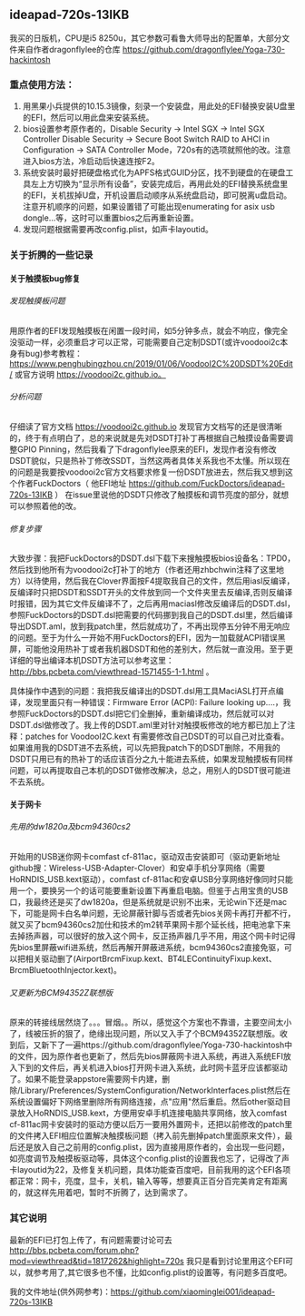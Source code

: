 ##  ideapad-720s-13IKB
我买的日版机，CPU是i5 8250u，其它参数可看鲁大师导出的配置单，大部分文件来自作者dragonflylee的仓库   https://github.com/dragonflylee/Yoga-730-hackintosh

###  重点使用方法：
1. 用黑果小兵提供的10.15.3镜像，刻录一个安装盘，用此处的EFI替换安装U盘里的EFI，然后可以用此盘来安装系统。
2. bios设置参考原作者的，Disable Security -> Intel SGX -> Intel SGX Controller   Disable Security -> Secure Boot  Switch RAID to AHCI in Configuration -> SATA Controller Mode，720s有的选项就照他的改。注意进入bios方法，冷启动后快速连按F2。
3. 系统安装时最好把硬盘格式化为APFS格式GUID分区，找不到硬盘的在硬盘工具左上方切换为“显示所有设备”，安装完成后，再用此处的EFI替换系统盘里的EFI，关机拔掉U盘，开机设置启动顺序从系统盘启动，即可脱离u盘启动。注意开机顺序的问题，如果设置错了可能出现enumerating for asix usb dongle...等，这时可以重置bios之后再重新设置。
4. 发现问题根据需要再改config.plist，如声卡layoutid。




### 关于折腾的一些记录
#### 关于触摸板bug修复
######  发现触摸板问题
用原作者的EFI发现触摸板在闲置一段时间，如5分钟多点，就会不响应，像完全没驱动一样，必须重启才可以正常，可能需要自己定制DSDT(或许voodooi2c本身有bug)参考教程：https://www.penghubingzhou.cn/2019/01/06/VoodooI2C%20DSDT%20Edit/ 或官方说明  https://voodooi2c.github.io。

######  分析问题
仔细读了官方文档 https://voodooi2c.github.io 发现官方文档写的还是很清晰的，终于有点明白了，总的来说就是先对DSDT打补丁再根据自己触摸设备需要调整GPIO Pinning，然后我看了下dragonflylee原来的EFI，发现作者没有修改DSDT貌似，只是热补丁修改SSDT，当然这两者具体关系我也不太懂。所以现在的问题是我要按voodooi2c官方文档要求修复一份DSDT放进去，然后我又想到这个作者FuckDoctors（ 他EFI地址 https://github.com/FuckDoctors/ideapad-720s-13IKB ） 在issue里说他的DSDT只修改了触摸板和调节亮度的部分，就想可以参照着他的改。

###### 修复步骤
大致步骤：我把FuckDoctors的DSDT.dsl下载下来搜触摸板bios设备名：TPD0，然后找到他所有为voodooi2c打补丁的地方（作者还用zhbchwin注释了这里地方）以待使用，然后我在Clover界面按F4提取我自己的文件，然后用iasl反编译，反编译时只把DSDT和SSDT开头的文件放到同一个文件夹里去反编译,否则反编译时报错，因为其它文件反编译不了，之后再用maciasl修改反编译后的DSDT.dsl，参照FuckDoctors的DSDT.dsl把需要的代码挪到我自己的DSDT.dsl里，然后编译导出DSDT.aml，放到我patch里，然后就成功了，不再出现停五分钟不用无响应的问题。至于为什么一开始不用FuckDoctors的EFI，因为一加载就ACPI错误黑屏，可能他没用热补丁或者我机器DSDT和他的差别大，然后就一直没用。至于更详细的导出编译本机DSDT方法可以参考这里：http://bbs.pcbeta.com/viewthread-1571455-1-1.html  。

具体操作中遇到的问题：我把我反编译出的DSDT.dsl用工具MaciASL打开点编译，发现里面只有一种错误：Firmware Error (ACPI): Failure looking up....，我参照FuckDoctors的DSDT.dsl把它们全删掉，重新编译成功，然后就可以对DSDT.dsl做修改了。我上传的DSDT.aml里对针对触摸板修改的地方都已加上了注释：patches for VoodooI2C.kext 有需要修改自己DSDT的可以自己对比查看。 如果谁用我的DSDT进不去系统，可以先把我patch下的DSDT删除，不用我的DSDT只用已有的热补丁的话应该百分之九十能进去系统，如果发现触摸板有同样问题，可以再提取自己本机的DSDT做修改解决，总之，用别人的DSDT很可能进不去系统。


#### 关于网卡
######  先用的dw1820a及bcm94360cs2
开始用的USB迷你网卡comfast cf-811ac，驱动双击安装即可（驱动更新地址github搜：Wireless-USB-Adapter-Clover）和安卓手机分享网络（需要HoRNDIS_USB.kext驱动），comfast cf-811ac和安卓USB分享网络好像同时只能用一个，要换另一个的话可能要重新设置下再重启电脑。但鉴于占用宝贵的USB口，我最终还是买了dw1820a，但是系统就是识别不出来，无论win下还是mac下，可能是网卡白名单问题，无论屏蔽针脚与否或者先bios关网卡再打开都不行，就又买了bcm94360cs2加仕和技术的m2转苹果网卡那个延长线，把电池拿下来去掉扬声器，可以很好的放入这个网卡，反正扬声器几乎不用，用这个网卡时记得先bios里屏蔽wifi进系统，然后再解开屏蔽进系统，bcm94360cs2直接免驱，可以把相关驱动删了(AirportBrcmFixup.kext、BT4LEContinuityFixup.kext、BrcmBluetoothInjector.kext)。


######   又更新为BCM94352Z联想版
原来的转接线居然烧了。。。冒烟。。所以，感觉这个方案也不靠谱，主要空间太小了，线被压折的狠了，绝缘出现问题，所以又入手了个BCM94352Z联想版。收到后，又新下了一遍https://github.com/dragonflylee/Yoga-730-hackintosh中的文件，因为原作者也更新了，然后先bios屏蔽网卡进入系统，再进入系统EFI放入下到的文件后，再关机进入bios打开网卡进入系统，此时网卡蓝牙应该都驱动了。如果不能登录appstore需要网卡内建，删除/Library/Preferences/SystemConfiguration/NetworkInterfaces.plist然后在系统设置偏好下网络里删除所有网络连接，点"应用"然后重启。然后other驱动目录放入HoRNDIS_USB.kext，方便用安卓手机连接电脑共享网络，放入comfast cf-811ac网卡安装时的驱动方便以后万一要用外置网卡，还把以前修改的patch里的文件拷入EFI相应位置解决触摸板问题（拷入前先删掉patch里面原来文件），最后还是放入自己之前用的config.plist，因为直接用原作者的，会出现一些问题，如亮度调节及触摸板驱动等，具体这个config.plist的设置我也忘了，记得改了声卡layoutid为22，及修复关机问题，具体功能查百度吧，目前我用的这个EFI各项都正常：网卡，亮度，显卡，关机，输入等等，想要真正百分百完美肯定有距离的，就这样先用着吧，暂时不折腾了，达到需求了。


### 其它说明
最新的EFI已打包上传了，有问题需要讨论可去 http://bbs.pcbeta.com/forum.php?mod=viewthread&tid=1817262&highlight=720s  我只是看到讨论里用这个EFI可以，就参考用了,其它很多也不懂，比如config.plist的设置等，有问题多百度吧。



我的文件地址(供外网参考)：https://github.com/xiaominglei001/ideapad-720s-13IKB
